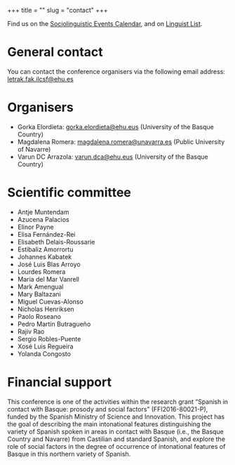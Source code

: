 +++
title = ""
slug = "contact"
+++

Find us on the [Sociolinguistic Events Calendar](https://baal.org.uk/slxevents/), and on [Linguist List](https://linguistlist.org/issues/31/31-1287.html).

# General contact

You can contact the conference organisers via the following email address: [letrak.fak.ilcsf@ehu.es](mailto:letrak.fak.ilcsf@ehu.es)

# Organisers

- Gorka Elordieta:
[gorka.elordieta@ehu.eus](mailto:gorka.elordieta@ehu.eus)
(University of the Basque Country)
- Magdalena Romera:
[magdalena.romera@unavarra.es](mailto:magdalena.romera@unavarra.es)
(Public University of Navarre)
- Varun DC Arrazola:
[varun.dca@ehu.eus](mailto:varun.dca@ehu.eus)
(University of the Basque Country)

# Scientific committee

- Antje Muntendam
- Azucena Palacios
- Elinor Payne
- Elisa Fernández-Rei
- Elisabeth Delais-Roussarie
- Estibaliz Amorrortu
- Johannes Kabatek
- José Luis Blas Arroyo
- Lourdes Romera
- Maria del Mar Vanrell
- Mark Amengual
- Mary Baltazani
- Miguel Cuevas-Alonso
- Nicholas Henriksen
- Paolo Roseano 
- Pedro Martín Butragueño
- Rajiv Rao
- Sergio Robles-Puente
- Xosé Luis Regueira
- Yolanda Congosto

# Financial support

This conference is one of the activities within the research grant “Spanish in contact with Basque: prosody and social factors” (FFI2016-80021-P), funded by the Spanish Ministry of Science and Innovation. This project has the goal of describing the main intonational features distinguishing the variety of Spanish spoken in areas in contact with Basque (i.e., the Basque Country and Navarre) from Castilian and standard Spanish, and explore the role of social factors in the degree of occurrence of intonational features of Basque in this northern variety of Spanish. 
